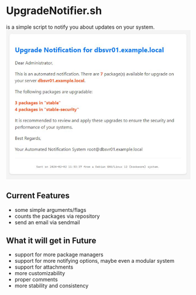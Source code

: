 # UpgradeNotifier.sh
is a simple script to notify you about updates on your system.
![This is how the email looks currently.](https://github.com/jamieahelmke/UpgradeNotifier.sh/blob/main/email.jpg?raw=true)
## Current Features
- some simple arguments/flags
- counts the packages via repository
- send an email via sendmail

## What it will get in Future
- support for more package managers
- support for more notifying options, maybe even a modular system
- support for attachments
- more customizability
- proper comments
- more stability and consistency
